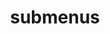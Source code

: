 ---
layout: page
title: submenus
nav: true
nav_order: 7
dropdown: true
children: 
    - title: teaching
      permalink: /teaching/
    - title: divider
    - title: projects
      permalink: /projects/
---